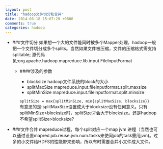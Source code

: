 ```yaml
---
layout: post
title: "hadoop文件切分和合并"
date: 2014-08-18 15:07:20 +0800
comments: true
categories: hadoop
---
```


+ ###文件切分
	如果想一个大的文件能同时被多个Mapper处理，hadoop一般把一个文件切分成多个splits。当然如果文件被压缩，文件的压缩格式需支持splitable;	
	源代码见:org.apache.hadoop.mapreduce.lib.input.FileInputFormat
	+ ####涉及的参数
		+ blocksize hadoop文件系统的block的大小
		+ splitMaxSize mapreduce.input.fileinputformat.split.maxsize
		+ splitMinSize mapreduce.input.fileinputformat.split.minsize	
		
		`splitSize = max{splitMinSize, min{splitMaxSize, blocksize}}`	
		有意思的是:splitMaxSize设置成大于blocksize没有任何意义。只有splitMinSize>blocksize时，splitSize才会大于blocksize。还是hadoop不希望splitSize>blocksize?
+ ###文件合并
	mapreduce过程，每个split对应一个map jvm 进程（当然也可以通过设置mapred.job.reuse.jvm.num.tasks来使同job的task重用jvm)。过多的小文件给HDFS的性能带来影响，所以有时需要合并小文件成大文件。
